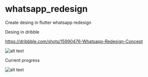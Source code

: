 # whatsapp_redesign

Create desing in flutter whatsapp redesign

Desing in dribble

https://dribbble.com/shots/15990476-Whatsapp-Redesign-Concept

![alt text](https://cdn.dribbble.com/users/5722038/screenshots/15990476/media/b09876b1813ec5126079efbb614723d6.png?compress=1&resize=1200x900)

Current progress

![alt text](https://firebasestorage.googleapis.com/v0/b/trainingdesignflutter.appspot.com/o/whatsapp_redesign.png?alt=media&token=bde8fac7-405c-4fcd-9da1-282e8a696ede)
